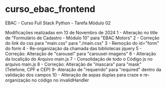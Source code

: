 # curso_ebac_frontend
EBAC - Curso Full Stack Python - Tarefa Módulo 02

Modificações realizadas em 13 de Novembro de 2024
1 - Alteração no title de "Formulário de Cadastro - Módulo 10" para "EBAC Motors"
2 - Correção do link do css para "main.css" para "./main.css"
3 - Remoção do id="form" do form
4 - Re-organização da chamada das bibliotecas jquery
5 - Correção: Alteração de "carousel" para "carousel-imagens"
6 - Alteração da localição do Arquivo main.js
7 - Consolidação de todo o Código js no arquivo main.js
8 - Correção: Alteração de "mascara" para "mask" (Telefone, CPF e CEP)
9- Ateração de "requerido" para "required" dentro da validação dos campos
10 - Alteração de aspas duplas para craze e re-organização no código no invalidHandler
